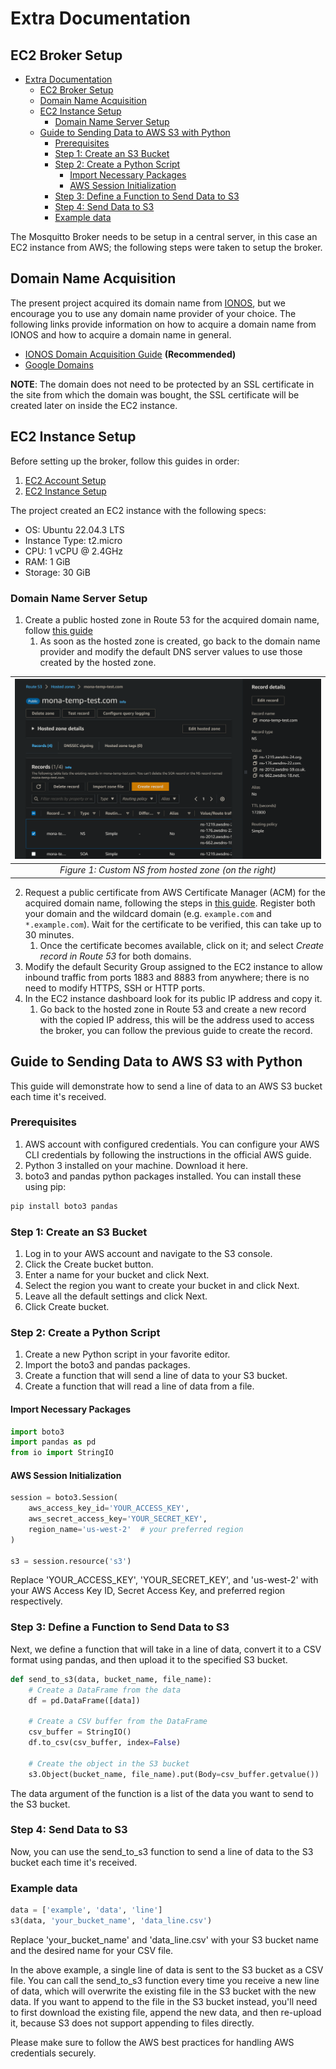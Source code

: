 # Extra Documentation

## EC2 Broker Setup

- [Extra Documentation](#extra-documentation)
  - [EC2 Broker Setup](#ec2-broker-setup)
  - [Domain Name Acquisition](#domain-name-acquisition)
  - [EC2 Instance Setup](#ec2-instance-setup)
    - [Domain Name Server Setup](#domain-name-server-setup)
  - [Guide to Sending Data to AWS S3 with Python](#guide-to-sending-data-to-aws-s3-with-python)
    - [Prerequisites](#prerequisites)
    - [Step 1: Create an S3 Bucket](#step-1-create-an-s3-bucket)
    - [Step 2: Create a Python Script](#step-2-create-a-python-script)
      - [Import Necessary Packages](#import-necessary-packages)
      - [AWS Session Initialization](#aws-session-initialization)
    - [Step 3: Define a Function to Send Data to S3](#step-3-define-a-function-to-send-data-to-s3)
    - [Step 4: Send Data to S3](#step-4-send-data-to-s3)
    - [Example data](#example-data)


The Mosquitto Broker needs to be setup in a central server, in this case an EC2 instance from AWS; the following steps were taken to setup the broker.

## Domain Name Acquisition

The present project acquired its domain name from [IONOS](https://www.ionos.com/), but we encourage you to use any domain name provider of your choice. The following links provide information on how to acquire a domain name from IONOS and how to acquire a domain name in general.

- [IONOS Domain Acquisition Guide](https://www.ionos.com/digitalguide/domains/domain-tips/how-do-you-buy-a-domain-name/) **(Recommended)**
- [Google Domains](https://support.google.com/domains/answer/4491208?hl=en)

**NOTE**: The domain does not need to be protected by an SSL certificate in the site from which the domain was bought, the SSL certificate will be created later on inside the EC2 instance.

## EC2 Instance Setup

Before setting up the broker, follow this guides in order:

1. [EC2 Account Setup](https://docs.aws.amazon.com/AWSEC2/latest/UserGuide/get-set-up-for-amazon-ec2.html)
2. [EC2 Instance Setup](https://docs.aws.amazon.com/AWSEC2/latest/UserGuide/EC2_GetStarted.html)

The project created an EC2 instance with the following specs:

- OS: Ubuntu 22.04.3 LTS
- Instance Type: t2.micro
- CPU: 1 vCPU @ 2.4GHz
- RAM: 1 GiB
- Storage: 30 GiB

### Domain Name Server Setup

1. Create a public hosted zone in Route 53 for the acquired domain name, follow [this guide](https://docs.aws.amazon.com/acm/latest/userguide/gs-acm-request-public.html)
   1. As soon as the hosted zone is created, go back to the domain name provider and modify the default DNS server values to use those created by the hosted zone.

| <img src='report/img/hosted-ns.png' width='800'> |
| :---------------------------------------------------------------: |
| *Figure 1: Custom NS from hosted zone (on the right)*  |

2. Request a public certificate from AWS Certificate Manager (ACM) for the acquired domain name, following the steps in [this guide](https://docs.aws.amazon.com/acm/latest/userguide/gs-acm-request-public.html). Register both your domain and the wildcard domain (e.g. `example.com` and `*.example.com`). Wait for the certificate to be verified, this can take up to 30 minutes.
   1. Once the certificate becomes available, click on it; and select _Create record in Route 53_ for both domains.
3. Modify the default Security Group assigned to the EC2 instance to allow inbound traffic from ports 1883 and 8883 from anywhere; there is no need to modify HTTPS, SSH or HTTP ports.
4. In the EC2 instance dashboard look for its public IP address and copy it.
   1. Go back to the hosted zone in Route 53 and create a new record with the copied IP address, this will be the address used to access the broker, you can follow the previous guide to create the record.

## Guide to Sending Data to AWS S3 with Python

This guide will demonstrate how to send a line of data to an AWS S3 bucket each time it's received.

### Prerequisites
1. AWS account with configured credentials. You can configure your AWS CLI credentials by following the instructions in the official AWS guide.
2. Python 3 installed on your machine. Download it here.
3. boto3 and pandas python packages installed. You can install these using pip:

```bash
pip install boto3 pandas
```

### Step 1: Create an S3 Bucket
1. Log in to your AWS account and navigate to the S3 console.
2. Click the Create bucket button.
3. Enter a name for your bucket and click Next.
4. Select the region you want to create your bucket in and click Next.
5. Leave all the default settings and click Next.
6. Click Create bucket.

### Step 2: Create a Python Script
1. Create a new Python script in your favorite editor.
2. Import the boto3 and pandas packages.
3. Create a function that will send a line of data to your S3 bucket.
4. Create a function that will read a line of data from a file.

#### Import Necessary Packages

```python
import boto3
import pandas as pd
from io import StringIO
```


#### AWS Session Initialization

```python
session = boto3.Session(
    aws_access_key_id='YOUR_ACCESS_KEY',
    aws_secret_access_key='YOUR_SECRET_KEY',
    region_name='us-west-2'  # your preferred region
)

s3 = session.resource('s3')
```

Replace 'YOUR_ACCESS_KEY', 'YOUR_SECRET_KEY', and 'us-west-2' with your AWS Access Key ID, Secret Access Key, and preferred region respectively.

### Step 3: Define a Function to Send Data to S3

Next, we define a function that will take in a line of data, convert it to a CSV format using pandas, and then upload it to the specified S3 bucket.

```python
def send_to_s3(data, bucket_name, file_name):
    # Create a DataFrame from the data
    df = pd.DataFrame([data])

    # Create a CSV buffer from the DataFrame
    csv_buffer = StringIO()
    df.to_csv(csv_buffer, index=False)

    # Create the object in the S3 bucket
    s3.Object(bucket_name, file_name).put(Body=csv_buffer.getvalue())
```


The data argument of the function is a list of the data you want to send to the S3 bucket.

### Step 4: Send Data to S3

Now, you can use the send_to_s3 function to send a line of data to the S3 bucket each time it's received.

### Example data

```python
data = ['example', 'data', 'line']
s3(data, 'your_bucket_name', 'data_line.csv')
```

Replace 'your_bucket_name' and 'data_line.csv' with your S3 bucket name and the desired name for your CSV file.

In the above example, a single line of data is sent to the S3 bucket as a CSV file. You can call the send_to_s3 function every time you receive a new line of data, which will overwrite the existing file in the S3 bucket with the new data. If you want to append to the file in the S3 bucket instead, you'll need to first download the existing file, append the new data, and then re-upload it, because S3 does not support appending to files directly.

Please make sure to follow the AWS best practices for handling AWS credentials securely.
